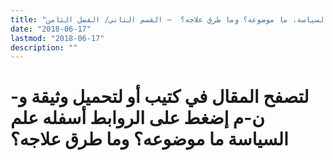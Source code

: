 ```yaml
---
title: "علم السياسة، ما موضوعه؟ وما طرق علاجه؟  – القسم الثاني/ الفصل الثامن"
date: "2018-06-17"
lastmod: "2018-06-17"
description: ""
---
```

# **لتصفح المقال في كتيب أو لتحميل وثيقة و-ن-م إضغط على الروابط أسفله** **علم السياسة ما موضوعه؟ وما طرق علاجه؟**

###